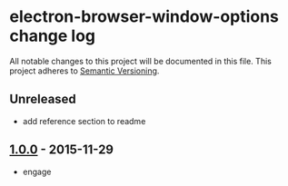 # electron-browser-window-options change log

All notable changes to this project will be documented in this file.
This project adheres to [Semantic Versioning](http://semver.org/).

## Unreleased
* add reference section to readme

## [1.0.0] - 2015-11-29
* engage

[1.0.0]: https://github.com/ngoldman/electron-browser-window-options/releases/tag/v1.0.0
